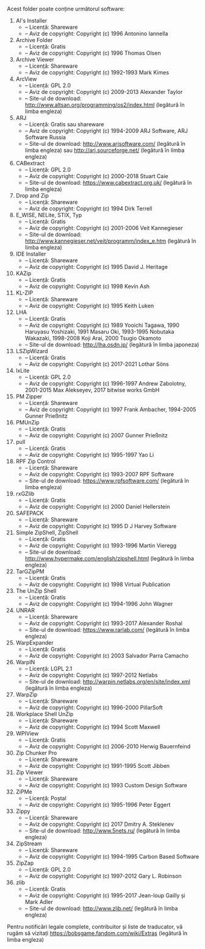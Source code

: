 Acest folder poate conține următorul software:

1. AI's Installer
   - – Licență: Shareware
   - – Aviz de copyright: Copyright (c) 1996 Antonino Iannella
2. Archive Folder
   - – Licență: Gratis
   - – Aviz de copyright: Copyright (c) 1996 Thomas Olsen
3. Archive Viewer
   - – Licență: Shareware
   - – Aviz de copyright: Copyright (c) 1992-1993 Mark Kimes
4. ArcView
   - – Licență: GPL 2.0
   - – Aviz de copyright: Copyright (c) 2009-2013 Alexander Taylor
   - – Site-ul de download: http://www.altsan.org/programming/os2/index.html (legătură în limba engleza)
5. ARJ
   - – Licență: Gratis sau shareware
   - – Aviz de copyright: Copyright (c) 1994-2009 ARJ Software, ARJ Software Russia
   - – Site-ul de download: http://www.arjsoftware.com/ (legătură în limba engleza) sau http://arj.sourceforge.net/ (legătură în limba engleza)
6. CABextract
   - – Licență: GPL 2.0
   - – Aviz de copyright: Copyright (c) 2000-2018 Stuart Caie
   - – Site-ul de download: https://www.cabextract.org.uk/ (legătură în limba engleza)
7. Drop and Zip
   - – Licență: Shareware
   - – Aviz de copyright: Copyright (c) 1994 Dirk Terrell
8. E_WISE, NELite, STIX, Typ
   - – Licență: Gratis
   - – Aviz de copyright: Copyright (c) 2001-2006 Veit Kannegieser
   - – Site-ul de download: http://www.kannegieser.net/veit/programm/index_e.htm (legătură în limba engleza)
9. IDE Installer
   - – Licență: Shareware
   - – Aviz de copyright: Copyright (c) 1995 David J. Heritage
10. KAZip
    - – Licență: Gratis
    - – Aviz de copyright: Copyright (c) 1998 Kevin Ash
11. KL-ZIP
    - – Licență: Shareware
    - – Aviz de copyright: Copyright (c) 1995 Keith Luken
12. LHA
    - – Licență: Gratis
    - – Aviz de copyright: Copyright (c) 1989 Yooichi Tagawa, 1990 Haruyasu Yoshizaki, 1991 Masaru Oki, 1993-1995 Nobutaka Wakazaki, 1998-2008 Koji Arai, 2000 Tsugio Okamoto
    - – Site-ul de download: http://lha.osdn.jp/ (legătură în limba japoneza)
13. LSZipWizard
    - – Licență: Gratis
    - – Aviz de copyright: Copyright (c) 2017-2021 Lothar Söns
14. lxLite
    - – Licență: GPL 2.0
    - – Aviz de copyright: Copyright (c) 1996-1997 Andrew Zabolotny, 2001-2015 Max Alekseyev, 2017 bitwise works GmbH
15. PM Zipper
    - – Licență: Shareware
    - – Aviz de copyright: Copyright (c) 1997 Frank Ambacher, 1994-2005 Gunner Prießnitz
16. PMUnZip
    - – Licență: Gratis
    - – Aviz de copyright: Copyright (c) 2007 Gunner Prießnitz
17. pull
    - – Licență: Gratis
    - – Aviz de copyright: Copyright (c) 1995-1997 Yao Li
18. RPF Zip Control
    - – Licență: Shareware
    - – Aviz de copyright: Copyright (c) 1993-2007 RPF Software
    - – Site-ul de download: https://www.rpfsoftware.com/ (legătură în limba engleza)
19. rxGZlib
    - – Licență: Gratis
    - – Aviz de copyright: Copyright (c) 2000 Daniel Hellerstein
20. SAFEPACK
    - – Licență: Shareware
    - – Aviz de copyright: Copyright (c) 1995 D J Harvey Software
21. Simple ZipShell, ZipShell
    - – Licență: Gratis
    - – Aviz de copyright: Copyright (c) 1993-1996 Martin Vieregg
    - – Site-ul de download: http://www.hypermake.com/english/zipshell.html (legătură în limba engleza)
22. TarGZipPM
    - – Licență: Gratis
    - – Aviz de copyright: Copyright (c) 1998 Virtual Publication
23. The UnZip Shell
    - – Licență: Gratis
    - – Aviz de copyright: Copyright (c) 1994-1996 John Wagner
24. UNRAR
    - – Licență: Shareware
    - – Aviz de copyright: Copyright (c) 1993-2017 Alexander Roshal
    - – Site-ul de download: https://www.rarlab.com/ (legătură în limba engleza)
25. WarpExpander
    - – Licență: Gratis
    - – Aviz de copyright: Copyright (c) 2003 Salvador Parra Camacho
26. WarpIN
    - – Licență: LGPL 2.1
    - – Aviz de copyright: Copyright (c) 1997-2012 Netlabs
    - – Site-ul de download: http://warpin.netlabs.org/en/site/index.xml (legătură în limba engleza)
27. WarpZip
    - – Licență: Shareware
    - – Aviz de copyright: Copyright (c) 1996-2000 PillarSoft
28. Workplace Shell UnZip
    - – Licență: Shareware
    - – Aviz de copyright: Copyright (c) 1994 Scott Maxwell
29. WPIView
    - – Licență: Gratis
    - – Aviz de copyright: Copyright (c) 2006-2010 Herwig Bauernfeind
30. Zip Chunker Pro
    - – Licență: Shareware
    - – Aviz de copyright: Copyright (c) 1991-1995 Scott Jibben
31. Zip Viewer
    - – Licență: Shareware
    - – Aviz de copyright: Copyright (c) 1993 Custom Design Software
32. ZiPMe
    - – Licență: Poștal
    - – Aviz de copyright: Copyright (c) 1995-1996 Peter Eggert
33. Zippy
    - – Licență: Shareware
    - – Aviz de copyright: Copyright (c) 2017 Dmitry A. Steklenev
    - – Site-ul de download: http://www.5nets.ru/ (legătură în limba engleza)
34. ZipStream
    - – Licență: Shareware
    - – Aviz de copyright: Copyright (c) 1994-1995 Carbon Based Software
35. ZipZap
    - – Licență: GPL 2.0
    - – Aviz de copyright: Copyright (c) 1997-2012 Gary L. Robinson
36. zlib
    - – Licență: Gratis
    - – Aviz de copyright: Copyright (c) 1995-2017 Jean-loup Gailly și Mark Adler
    - – Site-ul de download: http://www.zlib.net/ (legătură în limba engleza)

Pentru notificări legale complete, contribuitor și liste de traducator, vă rugăm să vizitați https://bobsgame.fandom.com/wiki/Extras (legătură în limba engleza)
